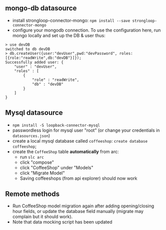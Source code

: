 ## mongo-db datasource
* install strongloop-connector-mongo:
`npm install --save strongloop-connector-mongo`
* configure your mongodb connection. To use the configuration here, run mongo locally and set up the DB & user thus:
```
> use devDB
switched to db devDB
> db.createUser({user:"devUser",pwd:"devPassword", roles:[{role:"readWrite",db:"devDB"}]});
Successfully added user: {
	"user" : "devUser",
	"roles" : [
		{
			"role" : "readWrite",
			"db" : "devDB"
		}
	]
}
```

## Mysql datasource
* `npm install -S loopback-connector-mysql`
* passwordless login for mysql user "root" (or change your credentials in `datasources.json`)
* create a local mysql database called `coffeeshop`: `create database coffeeshop`;
* create the `CoffeeShop` table **automatically** from arc:
  * run `slc arc`
  * click "compose"
  * click "CoffeeShop" under "Models"
  * click "Migrate Model"
  * Saving coffeeshops (from api explorer) should now work

## Remote methods
* Run CoffeeShop model migration again after adding opening/closing hour fields,
 or update the database field manually (migrate may complain but it should
 work).
* Note that data mocking script has been updated
